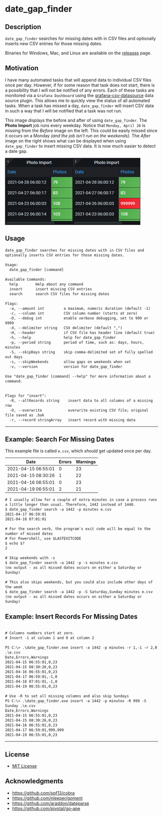 # date_gap_finder

## Description
`date_gap_finder` searches for missing dates with in CSV files and optionally inserts new CSV entries for those missing dates.

Binaries for Windows, Mac, and Linux are available on the [releases](https://github.com/jftuga/date_gap_finder/releases) page.

## Motivation
I have many automated tasks that will append data to individual CSV files once per day.  However, if for some reason that 
task does not start, there is a possibility that I will not be notified of any errors.  Each of these tasks are monitored via a 
`Grafana Dashboard` using the [grafana-csv-datasource](https://github.com/marcusolsson/grafana-csv-datasource) data source
plugin.  This allows me to quickly view the status of all automated tasks.  When a task has missed a day, `date_gap_finder` will
insert CSV data in such a way that I will be notified that a task was not run.

This image displays the before and after of using `date_gap_finder`.  The **Photo Import** job runs every weekday.  Notice that `Monday, April 26` is missing from the *Before* image on the left.  This could be easily missed since it occurs on a Monday *(and the job isn't run on the weekends)*.  The *After* image on the right shows what can be displayed when using `date_gap_finder` to insert missing CSV data.  It is now much easier to detect a date gap.

![Grafana Before and After](dgf_before_after.png)

## Usage
```
date_gap_finder searches for missing dates with in CSV files and optionally inserts CSV entries for those missing dates.

Usage:
  date_gap_finder [command]

Available Commands:
  help        Help about any command
  insert      insert missing CSV entries
  search      search CSV files for missing dates

Flags:
  -a, --amount int         a maximum, numeric duration (default -1)
  -c, --column int         CSV column number (starts at zero)
  -D, --debug int          enable verbose debugging, set to 999 or 9999
  -d, --delimiter string   CSV delimiter (default ",")
  -H, --header             if CSV file has header line (default true)
  -h, --help               help for date_gap_finder
  -p, --period string      period of time, such as: days, hours, minutes
  -S, --skipDays string    skip comma-delimited set of fully spelled out days
  -s, --skipWeekends       allow gaps on weekends when set
  -v, --version            version for date_gap_finder

Use "date_gap_finder [command] --help" for more information about a command.


Flags for "insert":
  -R, --allRecords string    insert data to all columns of a missing row
  -O, --overwrite            overwrite existing CSV file; original file saved as .bak
  -r, --record stringArray   insert record with missing data

```

___

## Example: Search For Missing Dates

This example file is called `e.csv`, which *should* get updated once per day.

| Date | Errors | Warnings
|------|--------|----------
| 2021-04-15 06:55:01 | 0 | 23
| 2021-04-15 08:30:26 | 1 | 22
| 2021-04-16 06:55:01 | 0 | 23
| 2021-04-19 06:55:01 | 2 | 21


```
# I usually allow for a couple of extra minutes in case a process runs a little longer than usual. Therefore, 1442 instead of 1440.
$ date_gap_finder search -a 1442 -p minutes e.csv
2021-04-17 06:59:01
2021-04-18 07:01:01

# For the search verb, the program's exit code will be equal to the number of missed dates
# For Powershell, use $LASTEXITCODE
$ echo $?
2

# Skip weekends with -s
$ date_gap_finder search -a 1442 -p -s minutes e.csv
(no output - as all missed dates occurs on either a Saturday or Sunday)

# This also skips weekends, but you could also include other days of the week
$ date_gap_finder search -a 1442 -p -S Saturday,Sunday minutes e.csv
(no output - as all missed dates occurs on either a Saturday or Sunday)

```

## Example: Insert Records For Missing Dates

```

# Columns numbers start at zero.
# Insert -1 at column 1 and 0 at column 2

PS C:\> .\date_gap_finder.exe insert -a 1442 -p minutes -r 1,-1 -r 2,0 .\e.csv
Date,Errors,Warnings
2021-04-15 06:55:01,0,23
2021-04-15 08:30:26,0,23
2021-04-16 06:55:01,0,23
2021-04-17 06:59:01,-1,0
2021-04-18 07:01:01,-1,0
2021-04-19 06:55:01,0,23

# Use -R to set all missing columns and also skip Sundays
PS C:\> .\date_gap_finder.exe insert -a 1442 -p minutes -R 999 -S Sunday .\e.csv
Date,Errors,Warnings
2021-04-15 06:55:01,0,23
2021-04-15 08:30:26,0,23
2021-04-16 06:55:01,0,23
2021-04-17 06:59:01,999,999
2021-04-19 06:55:01,0,23

```

___


## License
* [MIT License](LICENSE)

## Acknowledgments
* https://github.com/spf13/cobra
* https://github.com/nleeper/goment
* https://github.com/araddon/dateparse
* https://github.com/pivotal/go-ape
